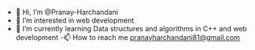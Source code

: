 - 👋 Hi, I’m @Pranay-Harchandani
- 👀 I’m interested in web development
- 🌱 I’m currently learning Data structures and algorithms in C++ and web development
-📫 How to reach me pranayharchandani81@gmail.com

<!---
Pranay-Harchandani/Pranay-Harchandani is a ✨ special ✨ repository because its `README.md` (this file) appears on your GitHub profile.
You can click the Preview link to take a look at your changes.
--->
